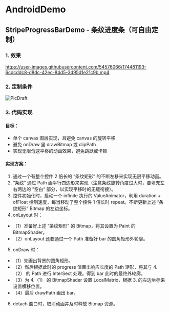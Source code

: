 # AndroidDemo

## StripeProgressBarDemo - 条纹进度条（可自由定制）
### 1. 效果

https://user-images.githubusercontent.com/54576066/174481193-6cdcddc8-d8dc-42ec-84d5-3d95d1e21c9b.mp4

### 2. 定制条件
![PicDraft](https://user-images.githubusercontent.com/54576066/174487846-3b012bb0-a18b-4267-8a5d-b6be50b8c33a.png)

### 3. 代码实现
#### 目标：
* 单个 canvas 图层实现，且避免 canvas 的旋转平移
* 避免 onDraw 里 drawBitmap 或 clipPath
* 实现无限匀速平移的动画效果，避免跳跃或卡顿
#### 实现方案：
1. 通过一个有整个控件 2 倍长的 “条纹矩形” 的不断左移来实现无限平移动画。
2. “条纹” 通过 Path 画平行四边形来实现（注意条纹旋转角度过大时，要填充左右两边的 ”空白“ 部分，以实现平移时的无缝衔接）。
3. 控件初始化时，启动一个 infinite 执行的 ValueAnimator，利用 duration + ofFloat 控制速度，每当移动了整个控件 1 倍长时 repeat。不断更新上述 “条纹矩形” Bitmap 的左边坐标。
4. onLayout 时：
- （1）准备好上述 “条纹矩形” 的 Bitmap，将其设置为 Paint 的 BitmapShader。
- （2）onLayout 还要通过一个 Path 准备好 bar 的圆角矩形外轮廓。
5. onDraw 时：
- （1）先画出背景的圆角矩形。
- （2）然后根据此时的 progress 值画出响应长度的 Path 矩形，将其与 4.（2） 的 Path 进行 InterSect 处理。得到 bar 此时的最终外轮廓。
- （3）为 4.（1） 的 BitmapShader 设置 LocalMatrix，根据 3. 的左边坐标来设置横移位置。
- （4）最后 drawPath 画出 bar。
6. detach 窗口时，取消动画并及时释放 Bitmap 资源。
